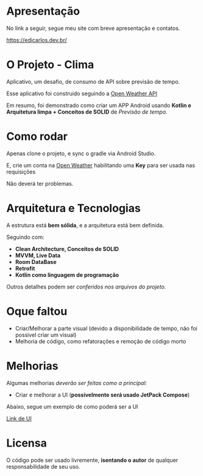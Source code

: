 # Apresentação
No link a seguir, segue meu site com breve apresentação e contatos.

https://edicarlos.dev.br/
# O Projeto - Clima
Aplicativo, um desafio, de consumo de API sobre previsão de tempo.

Esse aplicativo foi construido seguindo a [Open Weather API](https://openweathermap.org/)

Em resumo, foi demonstrado como criar um APP Android usando **Kotlin e Arquitetura limpa + Conceitos de SOLID** de _Previsão de tempo._

# Como rodar
Apenas clone o projeto, e sync o gradle via Android Studio.

E, crie um conta na [Open Weather](https://openweathermap.org/) habilitando uma **Key** para ser usada nas requisições

Não deverá ter problemas.
# Arquitetura e Tecnologias
A estrutura está **bem sólida**, e a arquitetura está bem definida.

Seguindo com: 
- **Clean Architecture, Conceitos de SOLID**
- **MVVM, Live Data**
- **Room DataBase**
- **Retrofit**
- **Kotlin como linguagem de programação**

Outros detalhes podem ser _conferidos nos arquivos do projeto._
# Oque faltou
- Criar/Melhorar a parte visual (devido a disponibilidade de tempo, não foi possivel criar um visual)
- Melhoria de código, como refatorações e remoção de código morto

# Melhorias
Algumas melhorias _deverão ser feitas como a principal:_

- Criar e melhorar a UI (**possivelmente será usado JetPack Compose**)

Abaixo, segue um exemplo de como poderá ser a UI

[Link de UI](https://www.behance.net/gallery/9650557/iOS7-Weather-App)

# Licensa
O código pode ser usado livremente, **isentando o autor** de qualquer responsabilidade de seu uso.
